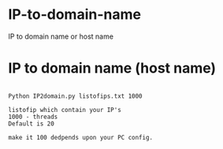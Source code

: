 # IP-to-domain-name
IP to domain name or host name 

# IP to domain name (host name)

```

Python IP2domain.py listofips.txt 1000

listofip which contain your IP's 
1000 - threads 
Default is 20 

make it 100 dedpends upon your PC config.

```

